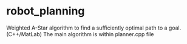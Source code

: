 # robot_planning
Weighted A-Star algorithm to find a sufficiently optimal path to a goal. (C++/MatLab) The main algorithm is within planner.cpp file
